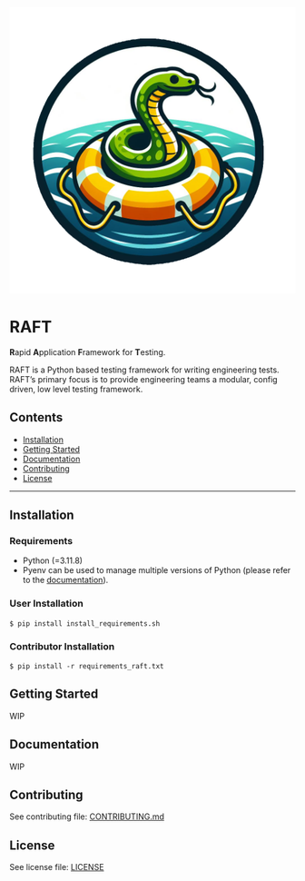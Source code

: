 ![LOGO](docs/images/RAFT_Logo.png)

# RAFT

**R**apid **A**pplication **F**ramework for **T**esting.<br>

RAFT is a Python based testing framework for writing engineering tests.<br>
RAFT’s primary focus is to provide engineering teams a modular, config driven, low level testing framework.

## Contents
* [Installation](#installation)
* [Getting Started](#getting-started)
* [Documentation](#documentation)
* [Contributing](#contributing)
* [License](#license)
---

## Installation

### Requirements
- Python (=3.11.8)
- Pyenv can be used to manage multiple versions of Python (please refer to the [documentation](https://github.com/pyenv/pyenv?tab=readme-ov-file#installation)).
 
### User Installation
```console
$ pip install install_requirements.sh
```
 
 
### Contributor Installation
```console
$ pip install -r requirements_raft.txt
```

## Getting Started

WIP

## Documentation

WIP

## Contributing

See contributing file: [CONTRIBUTING.md](./CONTRIBUTING.md)

## License

See license file: [LICENSE](./LICENSE)